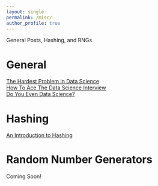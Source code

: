 ```yaml
---
layout: single
permalink: /misc/
author_profile: true
---
```


General Posts, Hashing, and RNGs

# General
[The Hardest Problem in Data Science](https://dziganto.github.io/data%20science/The-Hardest-Problem-In-Data-Science/)   
[How To Ace The Data Science Interview](https://dziganto.github.io/data%20science/interview/How-To-Ace-The-Data-Science-Interview/)  
[Do You Even Data Science?](https://dziganto.github.io/data%20science/Do-You-Even-Data-Science/)

# Hashing
[An Introduction to Hashing](https://dziganto.github.io/computer%20science/data%20science/hashing/machine%20learning/python/Introduction-to-Hashing/)

# Random Number Generators
Coming Soon!
